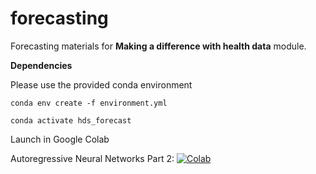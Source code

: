 # forecasting
Forecasting materials for **Making a difference with health data** module.

**Dependencies**

Please use the provided conda environment

    conda env create -f environment.yml

    conda activate hds_forecast
    
Launch in Google Colab

Autoregressive Neural Networks Part 2: [![Colab](https://colab.research.google.com/assets/colab-badge.svg)](https://colab.research.google.com/github/health-data-science-OR/forecasting/blob/master/neural_networks/feedforward/autoregression_nn_part2.ipynb)
